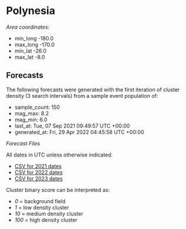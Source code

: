 # Polynesia

*Area coordinates:*
- min_long -180.0
- max_long -170.0
- min_lat -26.0
- max_lat -8.0

## Forecasts

The following forecasts were generated with the first iteration of cluster density (3 search intervals) from a sample event population of:
- sample_count: 150
- mag_max: 8.2
- mag_min: 6.0
- last_at: Tue, 07 Sep 2021 09:49:57 UTC +00:00
- generated_at: Fri, 29 Apr 2022 04:45:58 UTC +00:00

*Forecast Files*

All dates in UTC unless otherwise indicated.
- [CSV for 2021 dates](20220430123924-polynesia-2021_recurrence_risk_dates.csv)
- [CSV for 2022 dates](20220430124006-polynesia-2022_recurrence_risk_dates.csv)
- [CSV for 2023 dates](20220430124015-polynesia-2023_recurrence_risk_dates.csv)

Cluster binary score can be interpreted as:
- *0* = background field
- *1* = low density cluster
- *10* = medium density cluster
- *100* = high density cluster
